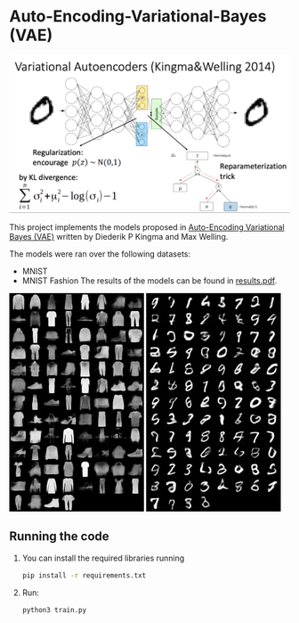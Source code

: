 # Auto-Encoding-Variational-Bayes (VAE)

<img src="images/vae_image.png" >


This project implements the models proposed in [ Auto-Encoding Variational Bayes (VAE)](https://arxiv.org/abs/1312.6114)
written by Diederik P Kingma and Max Welling.

The models were ran over the following datasets:
- MNIST
- MNIST Fashion
The results of the models can be found in [results.pdf](./results.pdf).

<img src="samples/fashion-mnist_batch128_mid100_.png" >
<img src="samples/mnist_batch128_mid100_.png" >

## Running the code
1. You can install the required libraries running
    ```bash
    pip install -r requirements.txt
    ```
2. Run:
    ```bash
    python3 train.py
    ```
